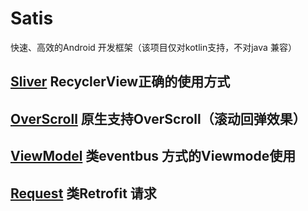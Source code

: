 # Satis
快速、高效的Android 开发框架（该项目仅对kotlin支持，不对java 兼容）

## [Sliver](https://github.com/sunshaobei/Satis/blob/master/sliver/README.md) RecyclerView正确的使用方式

## [OverScroll](https://github.com/sunshaobei/Satis/tree/master/overscroll#readme) 原生支持OverScroll（滚动回弹效果）

## [ViewModel](https://github.com/sunshaobei/Satis/tree/master/viewmodel-processor/README.md) 类eventbus 方式的Viewmode使用

## [Request]() 类Retrofit 请求
